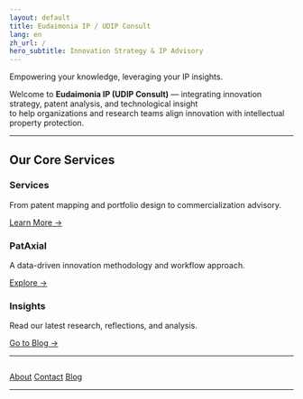 ```yaml
---
layout: default
title: Eudaimonia IP / UDIP Consult
lang: en
zh_url: /
hero_subtitle: Innovation Strategy & IP Advisory
---
```


Empowering your knowledge, leveraging your IP insights.

Welcome to **Eudaimonia IP (UDIP Consult)** — integrating innovation strategy, patent analysis, and technological insight  
to help organizations and research teams align innovation with intellectual property protection.

---

## Our Core Services
<div class="card-grid">

  <div class="card">
    <h3>Services</h3>
    <p>From patent mapping and portfolio design to commercialization advisory.</p>
    <p><a href="{{ '/en/services/' | relative_url }}">Learn More →</a></p>
  </div>

  <div class="card">
    <h3>PatAxial</h3>
    <p>A data-driven innovation methodology and workflow approach.</p>
    <p><a href="{{ '/en/pataxial/' | relative_url }}">Explore →</a></p>
  </div>

  <div class="card">
    <h3>Insights</h3>
    <p>Read our latest research, reflections, and analysis.</p>
    <p><a href="{{ '/en/blog/' | relative_url }}">Go to Blog →</a></p>
  </div>

</div>

---

<p style="margin-top: 2em;">
  <a href="{{ '/en/about/' | relative_url }}" class="button">About</a>
  <a href="{{ '/en/contact/' | relative_url }}" class="button">Contact</a>
  <a href="{{ '/en/blog/' | relative_url }}" class="button">Blog</a>
</p>

---
